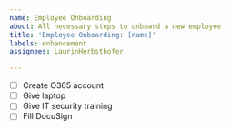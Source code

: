 ```yaml
---
name: Employee Onboarding
about: All necessary steps to onboard a new employee
title: 'Employee Onboarding: [name]'
labels: enhancement
assignees: LaurinHerbsthofer

---
```


- [ ] Create O365 account
- [ ] Give laptop
- [ ] Give IT security training
- [ ] Fill DocuSign

